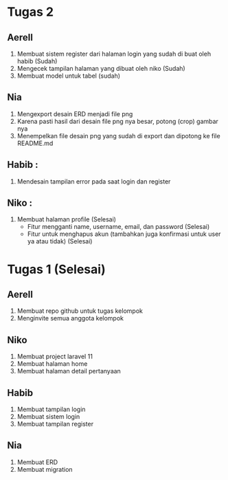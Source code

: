# Tugas 2

## Aerell
1. Membuat sistem register dari halaman login yang sudah di buat oleh habib (Sudah)
2. Mengecek tampilan halaman yang dibuat oleh niko (Sudah)
3. Membuat model untuk tabel (sudah)

## Nia
1. Mengexport desain ERD menjadi file png
2. Karena pasti hasil dari desain file png nya besar, potong (crop) gambar nya
3. Menempelkan file desain png yang sudah di export dan dipotong ke file README.md

## Habib :
1. Mendesain tampilan error pada saat login dan register

## Niko :
1. Membuat halaman profile (Selesai)
    - Fitur mengganti name, username, email, dan password (Selesai)
    - Fitur untuk menghapus akun (tambahkan juga konfirmasi untuk user ya atau tidak) (Selesai)

# Tugas 1 (Selesai)

## Aerell
1. Membuat repo github untuk tugas kelompok
2. Menginvite semua anggota kelompok

## Niko
1. Membuat project laravel 11
2. Membuat halaman home
3. Membuat halaman detail pertanyaan

## Habib
1. Membuat tampilan login
2. Membuat sistem login
3. Membuat tampilan register

## Nia
1. Membuat ERD
2. Membuat migration